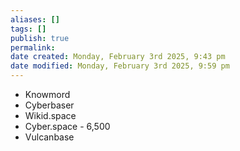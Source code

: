 ```yaml
---
aliases: []
tags: []
publish: true
permalink:
date created: Monday, February 3rd 2025, 9:43 pm
date modified: Monday, February 3rd 2025, 9:59 pm
---
```


- Knowmord
- Cyberbaser
- Wikid.space
- Cyber.space - 6,500
- Vulcanbase
